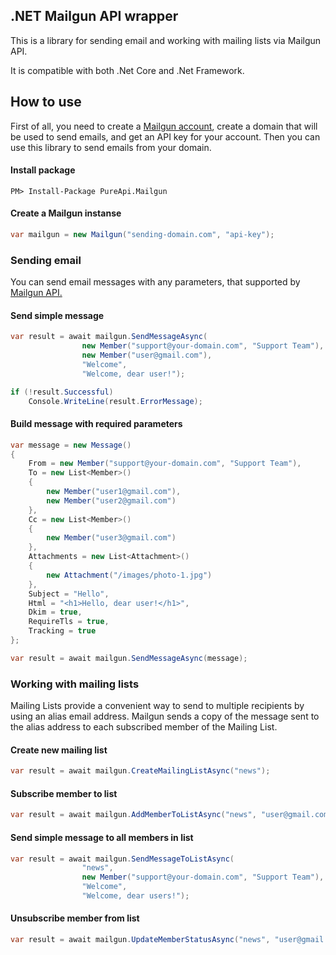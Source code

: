 ## .NET Mailgun API wrapper
This is a library for sending email and working with mailing lists via Mailgun API.

It is compatible with both .Net Core and .Net Framework.
## How to use
First of all, you need to create a [Mailgun account](https://www.mailgun.com/), create a domain that will be used to send emails, and get an API key for your account. Then you can use this library to send emails from your domain.
#### Install package
`PM> Install-Package PureApi.Mailgun`
#### Create a Mailgun instanse
```csharp
var mailgun = new Mailgun("sending-domain.com", "api-key");
```
### Sending email
You can send email messages with any parameters, that supported by [Mailgun API.](https://documentation.mailgun.com/en/latest/api-sending.html#sending)
#### Send simple message
```csharp
var result = await mailgun.SendMessageAsync(
                new Member("support@your-domain.com", "Support Team"), // From
                new Member("user@gmail.com"),                          // To
                "Welcome",                                             // Subject
                "Welcome, dear user!");                                // Message

if (!result.Successful)
    Console.WriteLine(result.ErrorMessage);
```
#### Build message with required parameters
```csharp
var message = new Message()
{
    From = new Member("support@your-domain.com", "Support Team"),
    To = new List<Member>()
    {
        new Member("user1@gmail.com"),
        new Member("user2@gmail.com")
    },
    Cc = new List<Member>()
    {
        new Member("user3@gmail.com")
    },
    Attachments = new List<Attachment>()
    {
        new Attachment("/images/photo-1.jpg")
    },
    Subject = "Hello",
    Html = "<h1>Hello, dear user!</h1>",
    Dkim = true,
    RequireTls = true,
    Tracking = true
};

var result = await mailgun.SendMessageAsync(message);
```
### Working with mailing lists
Mailing Lists provide a convenient way to send to multiple recipients by using an alias email address. Mailgun sends a copy of the message sent to the alias address to each subscribed member of the Mailing List.
#### Create new mailing list
```csharp
var result = await mailgun.CreateMailingListAsync("news");
```
#### Subscribe member to list
```csharp
var result = await mailgun.AddMemberToListAsync("news", "user@gmail.com");
```
#### Send simple message to all members in list
```csharp
var result = await mailgun.SendMessageToListAsync(
                "news",                                                // Mailing list
                new Member("support@your-domain.com", "Support Team"), // From
                "Welcome",                                             // Subject
                "Welcome, dear users!");                               // Message
```
#### Unsubscribe member from list
```csharp
var result = await mailgun.UpdateMemberStatusAsync("news", "user@gmail.com", false);
```
